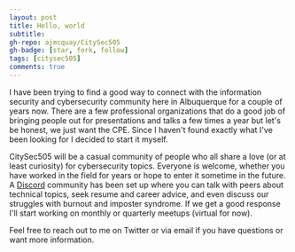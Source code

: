 ```yaml
---
layout: post
title: Hello, world
subtitle: 
gh-repo: ajmcquay/CitySec505
gh-badge: [star, fork, follow]
tags: [citysec505]
comments: true
---
```


I have been trying to find a good way to connect with the information security and cybersecurity community here in Albuquerque for a couple of years now. There are a few professional organizations that do a good job of bringing people out for presentations and talks a few times a year but let's be honest, we just want the CPE. Since I haven't found exactly what I've been looking for I decided to start it myself.

CitySec505 will be a casual community of people who all share a love (or at least curiosity) for cybersecurity topics. Everyone is welcome, whether you have worked in the field for years or hope to enter it sometime in the future. A [Discord](https://discord.gg/YunuV5Z) community has been set up where you can talk with peers about technical topics, seek resume and career advice, and even discuss our struggles with burnout and imposter syndrome. If we get a good response I'll start working on monthly or quarterly meetups (virtual for now).

Feel free to reach out to me on Twitter or via email if you have questions or want more information.
